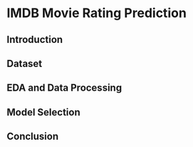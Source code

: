 # IMDB Movie Rating Prediction

## Introduction
## Dataset
## EDA and Data Processing
## Model Selection
## Conclusion
